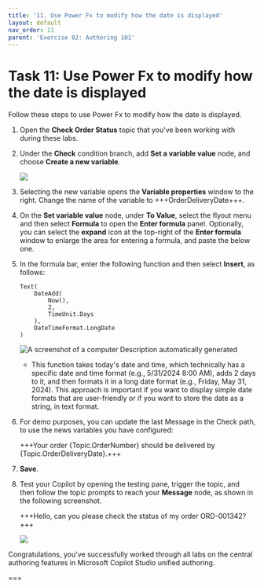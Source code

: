 ```yaml
---
title: '11. Use Power Fx to modify how the date is displayed'
layout: default
nav_order: 11
parent: 'Exercise 02: Authoring 101'
---
```


# Task 11: Use Power Fx to modify how the date is displayed

Follow these steps to use Power Fx to modify how the date is displayed.

1.	Open the **Check Order Status** topic that you've been working with during these labs.

6.	Under the **Check** condition branch, add **Set a variable value** node, and choose **Create a new variable**.

 	![](instructions271830\Media01\1a9edcf3df13805141a5f6707ea3a06f.png)

7.	Selecting the new variable opens the **Variable properties** window to the right. Change the name of the variable to +++OrderDeliveryDate+++.

8.	On the **Set variable value** node, under **To Value**, select the flyout menu and then select **Formula** to open the **Enter formula** panel. Optionally, you can select the **expand** icon at the top-right of the **Enter formula** window to enlarge the area for entering a formula, and paste the below one.

8.	In the formula bar, enter the following function and then select **Insert**, as follows:

	```
	Text(
		DateAdd(
			Now(),
			2,
			TimeUnit.Days
		),
		DateTimeFormat.LongDate
	)
	```



    ![A screenshot of a computer Description automatically generated](instructions271830\Media01\236023713e7675b81320ec43ad77d4a1.png)

	- This function takes today's date and time, which technically has a specific date and time format (e.g., 5/31/2024 8:00 AM), adds 2 days to it, and then formats it in a long date format (e.g., Friday, May 31, 2024). This approach is important if you want to display simple date formats that are user-friendly or if you want to store the date as a string, in text format.

1.	For demo purposes, you can update the last Message in the Check path, to use the news variables you have configured:

	+++Your order {Topic.OrderNumber} should be delivered by {Topic.OrderDeliveryDate}.+++

1.	**Save**.

2.	Test your Copilot by opening the testing pane, trigger the topic, and then follow the topic prompts to reach your **Message** node, as shown in the following screenshot.

	+++Hello, can you please check the status of my order ORD-001342?+++

    ![](instructions271830\Media01\270364b9ed7ee742fbb7e19ac66c9f05.png)

Congratulations, you've successfully worked through all labs on the central authoring features in Microsoft Copilot Studio unified authoring.

===
